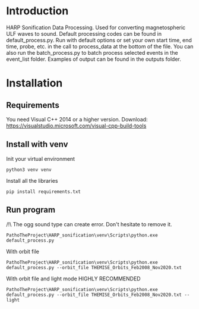 # Introduction
HARP Sonification Data Processing. Used for converting magnetospheric ULF waves to sound.
Default processing codes can be found in default_process.py. 
Run with default options or set your own start time, end time, probe, etc. 
in the call to process_data at the bottom of the file.
You can also run the batch_process.py to batch process selected events in the event_list folder.
Examples of output can be found in the outputs folder.

# Installation

## Requirements
You need Visual C++ 2014 or a higher version. Download:
https://visualstudio.microsoft.com/visual-cpp-build-tools

## Install with venv
Init your virtual environment
```shell
python3 venv venv
```
Install all the libraries
```shell
pip install requirements.txt
```


## Run program
/!\ The ogg sound type can create error. Don't hesitate to remove it.
```shell
PathoTheProject\HARP_sonification\venv\Scripts\python.exe default_process.py
```
With orbit file
```shell
PathoTheProject\HARP_sonification\venv\Scripts\python.exe default_process.py --orbit_file THEMISE_Orbits_Feb2008_Nov2020.txt
```

With orbit file and light mode HIGHLY RECOMMENDED
```shell
PathoTheProject\HARP_sonification\venv\Scripts\python.exe default_process.py --orbit_file THEMISE_Orbits_Feb2008_Nov2020.txt --light
```